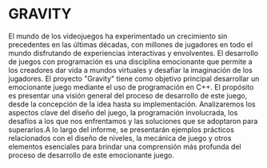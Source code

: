 # GRAVITY
El mundo de los videojuegos ha experimentado un crecimiento sin precedentes en las últimas décadas, con millones de jugadores en todo el mundo disfrutando de experiencias interactivas y envolventes. El desarrollo de juegos con programación es una disciplina emocionante que permite a los creadores dar vida a mundos virtuales y desafiar la imaginación de los jugadores.
El proyecto "Gravity" tiene como objetivo principal desarrollar un emocionante juego mediante el uso de programación en C++. El propósito es presentar una visión general del proceso de desarrollo de este juego, desde la concepción de la idea hasta su implementación. Analizaremos los aspectos clave del diseño del juego, la programación involucrada, los desafíos a los que nos enfrentamos y las soluciones que se adoptaron para superarlos.A lo largo del informe, se presentarán ejemplos prácticos relacionados con el diseño de niveles, la mecánica de juego y otros elementos esenciales para brindar una comprensión más profunda del proceso de desarrollo de este emocionante juego.
